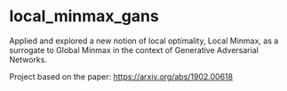 # local_minmax_gans
Applied and explored a new notion of local optimality, Local Minmax, as a surrogate to Global Minmax in the context of Generative Adversarial Networks.

Project based on the paper: https://arxiv.org/abs/1902.00618
